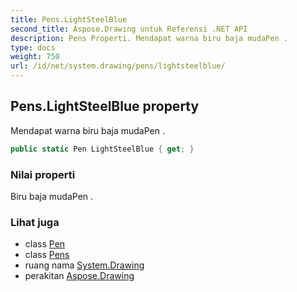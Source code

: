 ```yaml
---
title: Pens.LightSteelBlue
second_title: Aspose.Drawing untuk Referensi .NET API
description: Pens Properti. Mendapat warna biru baja mudaPen .
type: docs
weight: 750
url: /id/net/system.drawing/pens/lightsteelblue/
---
```

## Pens.LightSteelBlue property

Mendapat warna biru baja mudaPen .

```csharp
public static Pen LightSteelBlue { get; }
```

### Nilai properti

Biru baja mudaPen .

### Lihat juga

* class [Pen](../../pen/)
* class [Pens](../)
* ruang nama [System.Drawing](../../pens/)
* perakitan [Aspose.Drawing](../../../)


